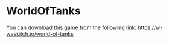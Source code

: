 # WorldOfTanks
You can download this game from the following link:
https://w-wasi.itch.io/world-of-tanks
